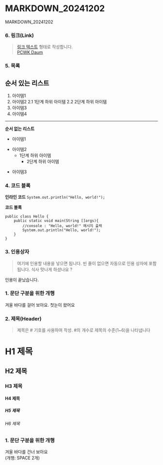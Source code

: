# MARKDOWN_20241202
MARKDOWN_20241202

### 6. 링크(Link)
> [링크 텍스트](URL) 형태로 작성합니다.  
[PCWK Daum](https://cafe.daum.net/pcwk)  

### 5. 목록
**순서 있는 리스트**
 ---
1. 아이템1
2. 아이템2
   2.1 1단계 하위 아이템
   2.2 2단계 하위 아이템
9. 아이템3
9. 아이템4
***

**순서 없는 리스트**
- 아이템1  
+ 아이템2  
  - 1단계 하위 아이템  
      * 2단계 하위 아이템
* 아이템3  

### 4. 코드 블록
**인라인 코드**
`System.out.println("Hello, world!");`

 **코드 블록**
```
public class Hello {
	public static void main(String []args){
		//console : "Hello, world!" 메시지 출력
		System.out.println("Hello, world!");
	}
}
```

### 3. 인용상자
>여기에 인용할  내용을 넣으면 됩니다.
>빈 줄이 없으면 자동으로 인용 상자에 포함됩니다.
>식사 맛나게 하셨나요 ?

인용이 끝났습니다.

### 1. 문단 구분을 위한 개행
겨울 바다를 걸어 보아요.
첫눈이 왔어요

### 2. 제목(Header)
>제목은 # 기호를 사용하여 작성. #의 개수로 제목의 수준(1~6)을 나타냅니다

# H1 제목
## H2 제목
### H3 제목
#### H4 제목
##### H5 제목
###### H6 제목

### 1. 문단 구분을 위한 개행
겨울 바다를 건너 보아요  
(개행: SPACE 2개)
